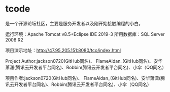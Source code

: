 # tcode

是一个开源论坛社区，主要是服务开发者以及刚开始接触编程的小白。

运行环境：Apache Tomcat v8.5+Eclipse IDE 2019-3
所用数据库：SQL Server 2008 R2


项目演示地址：http://47.95.205.151:8080/tco/index.html


Project Author:jackson0720(GitHub同名)、	FlameAidan_(GitHub同名)、安华萧潇(腾讯云开发者平台同名)、Robbin(腾讯云开发者平台同名)、小伞（QQ同名）

项目作者:jackson0720(GitHub同名)、	FlameAidan_(GitHub同名)、安华萧潇(腾讯云开发者平台同名)、Robbin(腾讯云开发者平台同名)、小伞（QQ同名）
